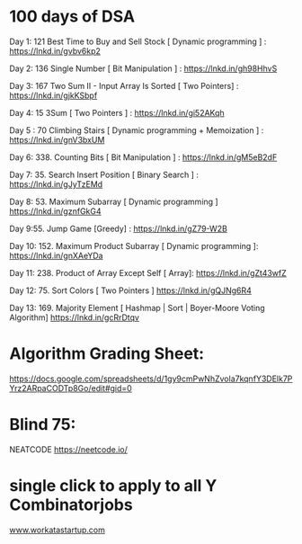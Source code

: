 # 100 days of DSA

Day 1: 121 Best Time to Buy and Sell Stock [ Dynamic programming ] : https://lnkd.in/gvbv6kp2

Day 2: 136 Single Number [ Bit Manipulation ] : https://lnkd.in/gh98HhvS

Day 3: 167 Two Sum II - Input Array Is Sorted [ Two Pointers] : https://lnkd.in/gjkKSbpf

Day 4: 15 3Sum [ Two Pointers ] : https://lnkd.in/gi52AKqh

Day 5 : 70 Climbing Stairs [ Dynamic programming + Memoization ] : https://lnkd.in/gnV3bxUM

Day 6: 338. Counting Bits [ Bit Manipulation ] : https://lnkd.in/gM5eB2dF

Day 7: 35. Search Insert Position [ Binary Search ] : https://lnkd.in/gJyTzEMd

Day 8:  53. Maximum Subarray  [ Dynamic programming ] https://lnkd.in/gznfGkG4

Day 9:55. Jump Game [Greedy] : https://lnkd.in/gZ79-W2B

Day 10: 152. Maximum Product Subarray [ Dynamic programming ]: https://lnkd.in/gnXAeYDa

Day 11: 238. Product of Array Except Self [ Array]: https://lnkd.in/gZt43wfZ

Day 12: 75. Sort Colors [ Two Pointers ] https://lnkd.in/gQJNg6R4

Day 13: 169. Majority Element [ Hashmap | Sort | Boyer-Moore Voting Algorithm] https://lnkd.in/gcRrDtqv


# Algorithm Grading Sheet: 

https://docs.google.com/spreadsheets/d/1gy9cmPwNhZvola7kqnfY3DElk7PYrz2ARpaCODTp8Go/edit#gid=0 

# Blind 75:  

NEATCODE https://neetcode.io/

# single click to apply to all Y Combinatorjobs 
www.workatastartup.com
